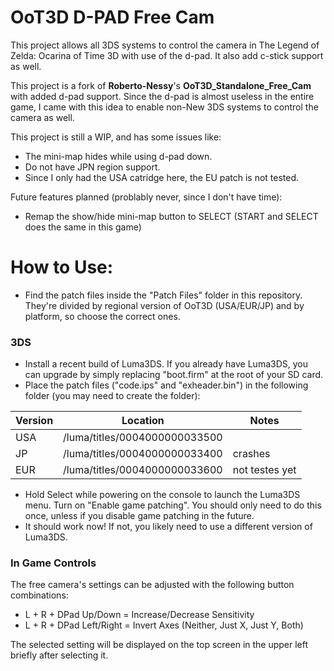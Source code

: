 # OoT3D D-PAD Free Cam

This project allows all 3DS systems to control the camera in The Legend of Zelda: Ocarina of Time 3D with use of the d-pad. It also add c-stick support as well.

This project is a fork of **Roberto-Nessy**'s **OoT3D_Standalone_Free_Cam** with added d-pad support. Since the d-pad is almost useless in the entire game, I came with this idea to enable non-New 3DS systems to control the camera as well.

This project is still a WIP, and has some issues like:

* The mini-map hides while using d-pad down.
* Do not have JPN region support.
* Since I only had the USA catridge here, the EU patch is not tested.

Future features planned (problably never, since I don't have time):
* Remap the show/hide mini-map button to SELECT (START and SELECT does the same in this game)

# How to Use:
* Find the patch files inside the "Patch Files" folder in this repository. They're divided by regional version of OoT3D (USA/EUR/JP) and by platform, so choose the correct ones.

### 3DS
* Install a recent build of Luma3DS. If you already have Luma3DS, you can upgrade by simply replacing "boot.firm" at the root of your SD card.
* Place the patch files ("code.ips" and "exheader.bin") in the following folder (you may need to create the folder):

| Version | Location | Notes |
|---|---|---|
| USA | /luma/titles/0004000000033500 | |
| JP  | /luma/titles/0004000000033400 | crashes |
| EUR | /luma/titles/0004000000033600 | not testes yet |

* Hold Select while powering on the console to launch the Luma3DS menu. Turn on "Enable game patching". You should only need to do this once, unless if you disable game patching in the future.
* It should work now! If not, you likely need to use a different version of Luma3DS.

### In Game Controls
The free camera's settings can be adjusted with the following button combinations:

* L + R + DPad Up/Down = Increase/Decrease Sensitivity
* L + R + DPad Left/Right = Invert Axes (Neither, Just X, Just Y, Both)

The selected setting will be displayed on the top screen in the upper left briefly after selecting it.
